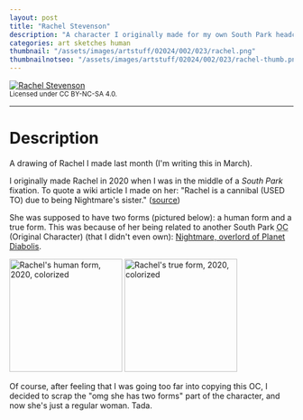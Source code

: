 ```yaml
---
layout: post
title: "Rachel Stevenson"
description: "A character I originally made for my own South Park headcannon."
categories: art sketches human
thumbnail: "/assets/images/artstuff/02024/002/023/rachel.png"
thumbnailnotseo: "/assets/images/artstuff/02024/002/023/rachel-thumb.png"
---
```


<a href="{{site.baseurl}}/assets/images/artstuff/02024/002/023/rachel.png"><img src="{{site.baseurl}}/assets/images/artstuff/02024/002/023/rachel-small.png" title="Rachel Stevenson" alt="Rachel Stevenson"></a>
<br>
<small>Licensed under CC BY-NC-SA 4.0.</small>
<br>
<hr>

# Description

A drawing of Rachel I made last month (I'm writing this in March).

I originally made Rachel in 2020 when I was in the middle of a *South Park* fixation. To quote a wiki article I made on her: "Rachel is a cannibal (USED TO) due to being Nightmare's sister." (<a href="https://web.archive.org/web/20240305032928/https://officialsouthparkocmania.fandom.com/wiki/Rachel">source</a>)

She was supposed to have two forms (pictured below): a human form and a true form. This was because of her being related to another South Park <abbr title="Original Character" alt="Original Character">OC</abbr> (Original Character) (that I didn't even own): <a href="https://southparkfanon.fandom.com/wiki/Nightmare_(Character)">Nightmare, overlord of Planet Diabolis</a>.

<img src="{{site.baseurl}}/assets/images/postspecific/Rachel.jpg" width="200" height="200" alt="Rachel's human form, 2020, colorized" title="Rachel's human form, 2020, colorized"> <img src="{{site.baseurl}}/assets/images/postspecific/RachelTrue.jpg" width="200" height="200" alt="Rachel's true form, 2020, colorized" title="Rachel's true form, 2020, colorized">

Of course, after feeling that I was going too far into copying this OC, I decided to scrap the "omg she has two forms" part of the character, and now she's just a regular woman. Tada.
